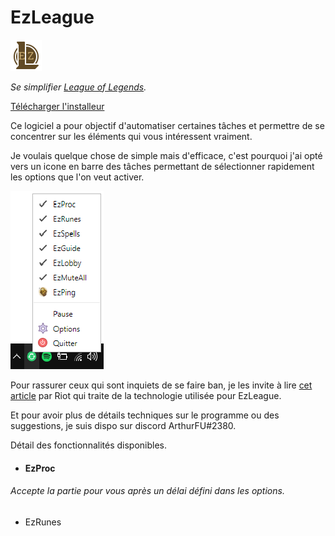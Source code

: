 # EzLeague

![alt text](https://github.com/ArthurSaurel/EzLeague/blob/master/ressources/newmain.png)

*Se simplifier [League of Legends](https://euw.leagueoflegends.com/fr/).*

[Télécharger l'installeur](https://github.com/ArthurSaurel/EzLeague/releases/tag/EzSetup)

Ce logiciel a pour objectif d'automatiser certaines tâches et permettre de se concentrer sur les éléments qui vous intéressent vraiment. 

Je voulais quelque chose de simple mais d'efficace, c'est pourquoi j'ai opté vers un icone en barre des tâches permettant de sélectionner rapidement les options que l'on veut activer.

![alt text](https://github.com/ArthurSaurel/EzLeague/blob/master/img/ezleague_menu.PNG)

Pour rassurer ceux qui sont inquiets de se faire ban, je les invite à lire [cet article](https://developer.riotgames.com/league-client-apis.html) par Riot qui traite de la technologie utilisée pour EzLeague.

Et pour avoir plus de détails techniques sur le programme ou des suggestions, je suis dispo sur discord ArthurFU#2380.

Détail des fonctionnalités disponibles. 

- #### EzProc
######    *Accepte la partie pour vous après un délai défini dans les options.*

- EzRunes






